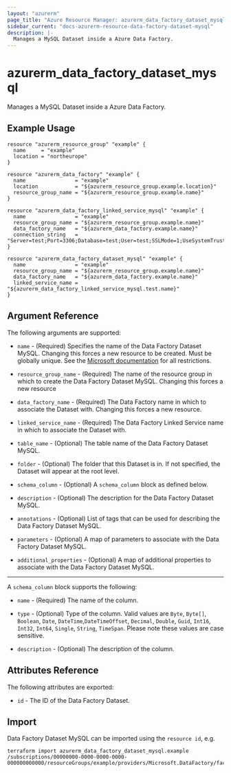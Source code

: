 ```yaml
---
layout: "azurerm"
page_title: "Azure Resource Manager: azurerm_data_factory_dataset_mysql"
sidebar_current: "docs-azurerm-resource-data-factory-dataset-mysql"
description: |-
  Manages a MySQL Dataset inside a Azure Data Factory.
---
```


# azurerm_data_factory_dataset_mysql

Manages a MySQL Dataset inside a Azure Data Factory.

## Example Usage

```hcl
resource "azurerm_resource_group" "example" {
  name     = "example"
  location = "northeurope"
}

resource "azurerm_data_factory" "example" {
  name                = "example"
  location            = "${azurerm_resource_group.example.location}"
  resource_group_name = "${azurerm_resource_group.example.name}"
}

resource "azurerm_data_factory_linked_service_mysql" "example" {
  name                = "example"
  resource_group_name = "${azurerm_resource_group.example.name}"
  data_factory_name   = "${azurerm_data_factory.example.name}"
  connection_string   = "Server=test;Port=3306;Database=test;User=test;SSLMode=1;UseSystemTrustStore=0;Password=test"
}

resource "azurerm_data_factory_dataset_mysql" "example" {
  name                = "example"
  resource_group_name = "${azurerm_resource_group.example.name}"
  data_factory_name   = "${azurerm_data_factory.example.name}"
  linked_service_name = "${azurerm_data_factory_linked_service_mysql.test.name}"
}
```

## Argument Reference

The following arguments are supported:

* `name` - (Required) Specifies the name of the Data Factory Dataset MySQL. Changing this forces a new resource to be created. Must be globally unique. See the [Microsoft documentation](https://docs.microsoft.com/en-us/azure/data-factory/naming-rules) for all restrictions.

* `resource_group_name` - (Required) The name of the resource group in which to create the Data Factory Dataset MySQL. Changing this forces a new resource

* `data_factory_name` - (Required) The Data Factory name in which to associate the Dataset with. Changing this forces a new resource.

* `linked_service_name` - (Required) The Data Factory Linked Service name in which to associate the Dataset with.

* `table_name` - (Optional) The table name of the Data Factory Dataset MySQL.

* `folder` - (Optional) The folder that this Dataset is in. If not specified, the Dataset will appear at the root level.

* `schema_column` - (Optional) A `schema_column` block as defined below.

* `description` - (Optional) The description for the Data Factory Dataset MySQL.

* `annotations` - (Optional) List of tags that can be used for describing the Data Factory Dataset MySQL.

* `parameters` - (Optional) A map of parameters to associate with the Data Factory Dataset MySQL.

* `additional_properties` - (Optional) A map of additional properties to associate with the Data Factory Dataset MySQL.

---

A `schema_column` block supports the following:

* `name` - (Required) The name of the column.

* `type` - (Optional) Type of the column. Valid values are `Byte`, `Byte[]`, `Boolean`, `Date`, `DateTime`,`DateTimeOffset`, `Decimal`, `Double`, `Guid`, `Int16`, `Int32`, `Int64`, `Single`, `String`, `TimeSpan`. Please note these values are case sensitive.

* `description` - (Optional) The description of the column.


## Attributes Reference

The following attributes are exported:

* `id` - The ID of the Data Factory Dataset.

## Import

Data Factory Dataset MySQL can be imported using the `resource id`, e.g.

```shell
terraform import azurerm_data_factory_dataset_mysql.example /subscriptions/00000000-0000-0000-0000-000000000000/resourceGroups/example/providers/Microsoft.DataFactory/factories/example/datasets/example
```
